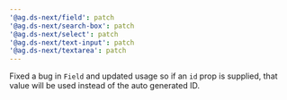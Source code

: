 ```yaml
---
'@ag.ds-next/field': patch
'@ag.ds-next/search-box': patch
'@ag.ds-next/select': patch
'@ag.ds-next/text-input': patch
'@ag.ds-next/textarea': patch
---
```


Fixed a bug in `Field` and updated usage so if an `id` prop is supplied, that value will be used instead of the auto generated ID.